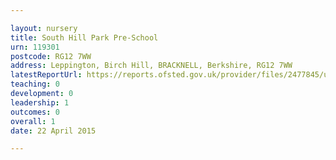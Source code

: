 ```yaml
---

layout: nursery
title: South Hill Park Pre-School
urn: 119301
postcode: RG12 7WW
address: Leppington, Birch Hill, BRACKNELL, Berkshire, RG12 7WW
latestReportUrl: https://reports.ofsted.gov.uk/provider/files/2477845/urn/119301.pdf
teaching: 0
development: 0
leadership: 1
outcomes: 0
overall: 1
date: 22 April 2015

---
```

